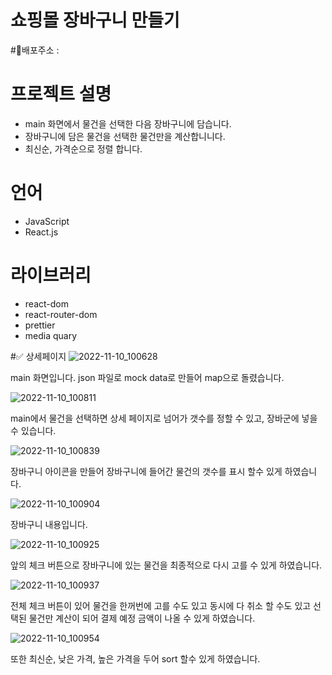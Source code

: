 # 쇼핑몰 장바구니 만들기

#📌배포주소 :
# 프로젝트 설명
* main 화면에서 물건을 선택한 다음 장바구니에 담습니다.
* 장바구니에 담은 물건을 선택한 물건만을 계산합니니다.
* 최신순, 가격순으로 정렬 합니다. 

# 언어
* JavaScript
* React.js

# 라이브러리
* react-dom
* react-router-dom
* prettier
* media quary

#✅ 상세페이지
![2022-11-10_100628](https://user-images.githubusercontent.com/80756638/200985577-bc9c39cc-8ca7-4bd2-912b-4ca447880b1e.jpg)

main 화면입니다. json 파일로 mock data로 만들어 map으로 돌렸습니다. 

![2022-11-10_100811](https://user-images.githubusercontent.com/80756638/200985666-07868b03-40b2-4e3a-9a5a-6b9ec92a1766.jpg)

main에서 물건을 선택하면 상세 페이지로 넘어가 갯수를 정할 수 있고, 장바군에 넣을 수 있습니다.

![2022-11-10_100839](https://user-images.githubusercontent.com/80756638/200985788-1d1618e8-f996-4099-9092-06684a69bbad.jpg)

장바구니 아이콘을 만들어 장바구니에 들어간 물건의 갯수를 표시 할수 있게 하였습니다. 

![2022-11-10_100904](https://user-images.githubusercontent.com/80756638/200985872-d89290ff-abb8-4cba-a8a8-45e6c58955e5.jpg)

장바구니 내용입니다. 

![2022-11-10_100925](https://user-images.githubusercontent.com/80756638/200985936-3db90afa-5865-4441-aead-2cb8c7036d30.jpg)

앞의 체크 버튼으로 장바구니에 있는 물건을 최종적으로 다시 고를 수 있게 하였습니다. 

![2022-11-10_100937](https://user-images.githubusercontent.com/80756638/200986034-59f72610-6149-4a4f-8c4c-767952a92fb3.jpg)

전체 체크 버튼이 있어 물건을 한꺼번에 고를 수도 있고 동시에 다 취소 할 수도 있고 선택된 물건만 계산이 되어 결제 예정 금액이 나올 수 있게 하였습니다.


![2022-11-10_100954](https://user-images.githubusercontent.com/80756638/200986208-f3d12e74-6501-4a01-a17e-106e6f124a7b.jpg)

또한  최신순, 낮은 가격, 높은 가격을 두어 sort 할수 있게 하였습니다. 


